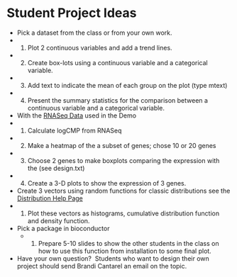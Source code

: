 # Student Project Ideas

*   Pick a dataset from the class or from your own work.
  * 1. Plot 2 continuous variables and add a trend lines.
  * 2. Create box-lots using a continuous variable and a categorical variable.
  * 3. Add text to indicate the mean of each group on the plot (type mtext)
  * 4. Present the summary statistics for the comparison between a continuous variable and a categorical variable.
*   With the [RNASeq Data](https://cloud.biohpc.swmed.edu/index.php/s/Q3NwRfjo5ATEjUF) used in the Demo
  * 1. Calculate logCMP from RNASeq
  * 2. Make a heatmap of the a subset of genes; chose 10 or 20 genes
  * 3. Choose 2 genes to make boxplots comparing the expression with the (see design.txt)
  * 4. Create a 3-D plots to show the expression of 3 genes.
*   Create 3 vectors using random functions for classic distributions see the [Distribution Help Page](https://stat.ethz.ch/R-manual/R-devel/library/stats/html/Distributions.html)
  * 1. Plot these vectors as histograms, cumulative distribution function and density function.
*   Pick a package in bioconductor
    * 1. Prepare 5-10 slides to show the other students in the class on how to use this function from installation to some final plot.
*   Have your own question?  Students who want to design their own project should send Brandi Cantarel an email on the topic.